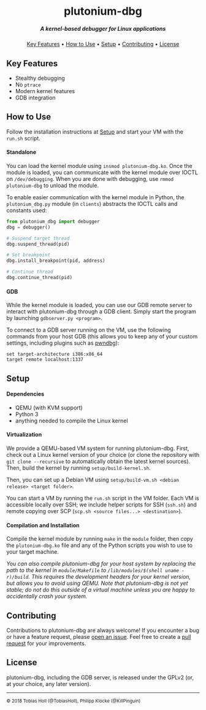 <h1 align="center">plutonium-dbg</h1>

<h5 align=center>A kernel-based debugger for Linux applications</h4>

<p align="center">
  <a href="#key-features">Key Features</a> •
  <a href="#how-to-use">How to Use</a> •
  <a href="#setup">Setup</a> •
  <a href="#contributing">Contributing</a> •
  <a href="#license">License</a>
</p>

## Key Features

* Stealthy debugging
* No `ptrace`
* Modern kernel features
* GDB integration

## How to Use

Follow the installation instructions at <a href=#setup>Setup</a> and start your VM with the `run.sh` script.

#### Standalone

You can load the kernel module using `insmod plutonium-dbg.ko`. Once the module is loaded, you can communicate with the kernel module over IOCTL on `/dev/debugging`. When you are done with debugging, use `rmmod plutonium-dbg` to unload the module.

To enable easier communication with the kernel module in Python, the `plutonium_dbg.py` module (in `clients`) abstracts the IOCTL calls and constants used:

```python
from plutonium_dbg import debugger
dbg = debugger()

# Suspend target thread
dbg.suspend_thread(pid)

# Set breakpoint
dbg.install_breakpoint(pid, address)

# Continue thread
dbg.continue_thread(pid)
```

#### GDB

While the kernel module is loaded, you can use our GDB remote server to interact with plutonium-dbg through a GDB client. Simply start the program by launching `gdbserver.py <program>`.

To connect to a GDB server running on the VM, use the following commands from  your host GDB (this allows you to keep any of your custom settings, including plugins such as [pwndbg](https://github.com/pwndbg/pwndbg)):

    set target-architecture i386:x86_64
    target remote localhost:1337

## Setup

#### Dependencies

* QEMU (with KVM support)
* Python 3
* anything needed to compile the Linux kernel

#### Virtualization

We provide a QEMU-based VM system for running plutonium-dbg. First, check out a Linux kernel version of your choice (or clone the repository with `git clone --recursive` to automatically obtain the latest kernel sources). Then, build the kernel by running `setup/build-kernel.sh`.

Then, you can set up a Debian VM using `setup/build-vm.sh <debian release> <target folder>`.

You can start a VM by running the `run.sh` script in the VM folder. Each VM is accessible locally over SSH; we include helper scripts for SSH (`ssh.sh`) and remote copying over SCP (`scp.sh <source files...> <destination>`).

#### Compilation and Installation

Compile the kernel module by running `make` in the `module` folder, then copy the `plutonium-dbg.ko` file and any of the Python scripts you wish to use to your target machine.

*You can also compile plutonium-dbg for your host system by replacing the path to the kernel in `module/Makefile` to `/lib/modules/$(shell uname -r)/build`. This requires the development headers for your kernel version, but allows you to avoid using QEMU. Note that plutonium-dbg is not yet stable; do not do this outside of a virtual machine unless you are happy to accidentally crash your system.*

## Contributing

Contributions to plutonium-dbg are always welcome! If you encounter a bug or have a feature request, please [open an issue](https://github.com/plutonium-dbg/plutonium-dbg/issues/new). Feel free to create a [pull request](https://help.github.com/articles/creating-a-pull-request/) for your improvements.

## License

plutonium-dbg, including the GDB server, is released under the GPLv2 (or, at your choice, any later version).

----

<sup>© 2018 Tobias Holl (@TobiasHoll), Philipp Klocke (@KillPinguin)</sup>
